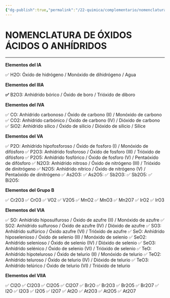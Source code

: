 ```yaml
---
{"dg-publish":true,"permalink":"/22-quimica/complementario/nomenclatura-inorganica/oxidos-acidos/oxidos-acidos/","tags":["Química","Teoría","Complemento"]}
---
```


# NOMENCLATURA DE ÓXIDOS ÁCIDOS O ANHÍDRIDOS
---

**Elementos del IA**

✅ H2O: Óxido de hidrógeno / Monóxido de dihidrógeno / Agua

**Elementos del IIIA**

**✅** B2O3: Anhídrido bórico / Óxido de boro / Trióxido de diboro

**Elementos del IVA**

✅ CO: Anhídrido carbonoso / Óxido de carbono (II) / Monóxido de carbono
✅ CO2: Anhídrido carbónico / Óxido de carbono (IV) / Dióxido de carbono
✅ SiO2: Anhídrido sílico / Óxido de silicio / Dióxido de silicio / Sílice

**Elementos del VA**

✅ P2O: Anhídrido hipofosforoso / Óxido de fosforo (I) / Monóxido de difósforo
✅ P2O3: Anhídrido fosforoso / Óxido de fosforo (III) / Trióxido de difósforo
✅ P2O5: Anhídrido fosfórico / Óxido de fosforo (V) / Pentaóxido de difósforo
✅ N2O3: Anhídrido nitroso / Óxido de nitrógeno (III) / Trióxido de dinitrógeno
✅ N2O5: Anhídrido nítrico / Óxido de nitrógeno (V) / Pentaóxido de dinitrógeno
✅ As2O3:
✅ As2O5:
✅ Sb2O3:
✅ Sb2O5:
✅ Bi2O5:

**Elementos del Grupo B**

✅ Cr2O3
✅ CrO3
✅ VO2
✅ V2O5
✅ MnO2
✅ MnO3
✅ Mn2O7
✅ IrO2
✅ IrO3

**Elementos del VIA**

✅ SO: Anhídrido hiposulfuroso / Óxido de azufre (II) / Monóxido de azufre
✅ SO2: Anhídrido sulfuroso / Óxido de azufre (IV) / Dióxido de azufre
✅ SO3: Anhídrido sulfúrico / Óxido azufre (VI) / Trióxido de azufre
✅ SeO: Anhídrido hiposelenioso / Óxido de selenio (II) / Monóxido de selenio
✅ SeO2: Anhídrido selenioso / Óxido de selenio (IV) / Dióxido de selenio
✅ SeO3: Anhídrido selénico / Óxido de selenio (VI) / Trióxido de selenio
✅ TeO: Anhídrido hipoteluroso / Óxido de telurio (II) / Monóxido de telurio
✅ TeO2: Anhídrido teluroso / Óxido de telurio (IV) / Dióxido de telurio
✅ TeO3: Anhídrido telúrico / Óxido de telurio (VI) / Trióxido de telurio

**Elementos del VIIA**

✅ Cl2O
✅ Cl2O3
✅ Cl2O5
✅ Cl2O7
✅ Br2O
✅ Br2O3
✅ Br2O5
✅ Br2O7
✅ I2O
✅ I2O3
✅ I2O5
✅ I2O7
✅ At2O
✅ At2O3
✅ At2O5
✅ At2O7